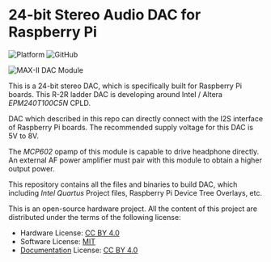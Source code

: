 # 24-bit Stereo Audio DAC for Raspberry Pi
![Platform](https://img.shields.io/badge/platform-MAX--II-red)
![GitHub](https://img.shields.io/github/license/dilshan/max2-audio-dac)

![MAX-II DAC Module](https://raw.githubusercontent.com/wiki/dilshan/max2-audio-dac/DSCN1155P-720p.JPG)

This is a 24-bit stereo DAC, which is specifically built for Raspberry Pi boards. This R-2R ladder DAC is developing around Intel / Altera *EPM240T100C5N* CPLD.

DAC which described in this repo can directly connect with the I2S interface of Raspberry Pi boards. The recommended supply voltage for this DAC is 5V to 8V.

The *MCP602* opamp of this module is capable to drive headphone directly. An external AF power amplifier must pair with this module to obtain a higher output power.

This repository contains all the files and binaries to build DAC, which including *Intel Quartus* Project files, Raspberry Pi Device Tree Overlays, etc.

This is an open-source hardware project. All the content of this project are distributed under the terms of the following license:

-   Hardware License: [CC BY 4.0](https://creativecommons.org/licenses/by/4.0/)
-   Software License: [MIT](https://github.com/dilshan/max2-audio-dac/blob/master/LICENSE)
-   [Documentation](https://github.com/dilshan/max2-audio-dac/wiki) License: [CC BY 4.0](https://creativecommons.org/licenses/by/4.0/)
